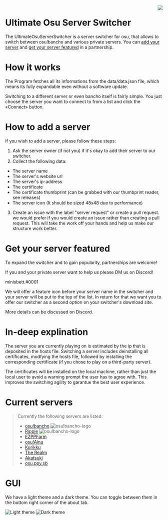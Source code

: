 <img align="right" src="https://i.imgur.com/tB6lgG4.png">

# Ultimate Osu Server Switcher

The UltimateOsuServerSwitcher is a server switcher for osu, that allows to switch between osu!bancho and various private servers.
You can [add your server](https://github.com/MinisBett/ultimate-osu-server-switcher#how-to-add-a-server) and  [get your server featured](https://github.com/MinisBett/ultimate-osu-server-switcher#get-your-server-featured) in a partnership.

# How it works

The Program fetches all its informations from the data/data.json file, which means its fully expandable even without a software update.

Switching to a different server or even bancho itself is fairly simple. You just choose the server you want to connect to from a list and
click the «Connect» button.

# How to add a server

If you wish to add a server, please follow these steps:

1. Ask the server owner (if not you) if it's okay to add their server to our switcher.
2. Collect the following data:
- The server name
- The server's website url
- The server's ip-address
- The certificate
- The certificate thumbprint (can be grabbed with our thumbprint reader, see releases)
- The server icon (It should be sized 48x48 due to performance)
3. Create an issue with the label "server request" or create a pull request.
we would prefer if you would create an issue rather than creating a pull request.
This will take the work off your hands and help us make our structure work better.

# Get your server featured

To expand the switcher and to gain popularity, partnerships are welcome!

If you and your private server want to help us please DM us on Discord!

minisbett.#0001

We will offer a feature icon before your server name in the switcher and your server
will be put to the top of the list.
In return for that we want you to offer our switcher as a second option on your switcher's download site.

More details can be discussed on Discord.

# In-deep explination

The server you are currently playing on is estimated by the ip that is deposited in the hosts file.
Switching a server includes deinstalling all certificates, modfying the hosts file, followed by installing the corresponding certificate
(if you chose to play on a third-party server).

The certificates will be installed on the local machine, rather than just the local user to avoid a warning prompt the user
has to agree with. This improves the switching agility to garantue the best user experience.

# Current servers

> Currently the following servers are listed:
>
> - [osu!bancho](https://osu.ppy.sh/)     ![osu!bancho-logo](https://i.imgur.com/2bRmgxz.png)
> - [Ripple](https://ripple.moe/)         ![osu!bancho-logo](https://i.imgur.com/2bRmgxz.png)
> - [EZPPFarm](https://ez-pp.farm/)
> - [osu!Ainu](https://ainu.pw/)
> - [Kurikku](https://kurikku.pw/)
> - [The Realm](https://theosurealm.tk/)
> - [Akatsuki](https://akatsuki.pw/)
> - [osu.ppy.sb](https://osu.ppy.sb/)

# GUI

We have a light theme and a dark theme. You can toggle between them in the bottom right corner of the about tab.

![Light theme](https://i.imgur.com/iqvpEpHl.png)
![Dark theme](https://i.imgur.com/ItqHz4p.png)
